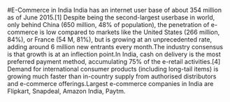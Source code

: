 #E-Commerce in India
India has an internet user base of about 354 million as of June 2015.[1] Despite being the second-largest userbase in world, only behind 
China (650 million, 48% of population), the penetration of e-commerce is low compared to markets like the United States (266 million, 84%), 
or France (54 M, 81%), but is growing at an unprecedented rate, adding around 6 million new entrants every month.The industry consensus is
that growth is at an inflection point.In India, cash on delivery is the most preferred payment method, accumulating 75% of the e-retail 
activities.[4] Demand for international consumer products (including long-tail items) is growing much faster than in-country supply from 
authorised distributors and e-commerce offerings.Largest e-commerce companies in India are Flipkart, Snapdeal, Amazon India, Paytm.
